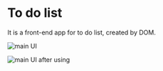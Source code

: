# To do list

It is a front-end app for to do list, created by DOM.

![main UI](https://i.ibb.co/64DDJwT/Screenshot-308.png)

![main UI after using](https://i.ibb.co/LtTYPyh/Screenshot-310.png)
